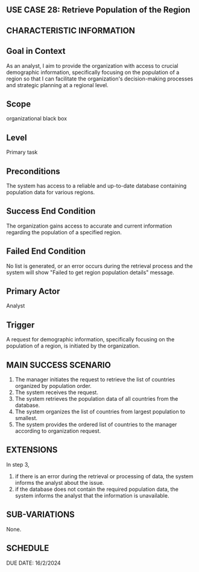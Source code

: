 USE CASE 28: Retrieve Population of the Region
---------------------------------

CHARACTERISTIC INFORMATION
------------------------------------------------------------------

Goal in Context
---------------------------------

As an analyst, I aim to provide the organization with access to crucial demographic information, specifically focusing on the population of a region so that I can facilitate the organization's decision-making processes and strategic planning at a regional level.


Scope
---------------------------------


organizational black box


Level
---------------------------------

Primary task


Preconditions
---------------------------------

The system has access to a reliable and up-to-date database containing population data for various regions.

Success End Condition
---------------------------------

The organization gains access to accurate and current information regarding the population of a specified region.

Failed End Condition
---------------------------------

No list is generated, or an error occurs during the retrieval process and the system will show "Failed to get region population details" message.

Primary Actor  
---------------------------------

Analyst

Trigger
---------------------------------

A request for demographic information, specifically focusing on the population of a region, is initiated by the organization.

MAIN SUCCESS SCENARIO
---------------------------------

1. The manager initiates the request to retrieve the list of countries organized by population order.
2. The system receives the request.
3. The system retrieves the population data of all countries from the database.
4. The system organizes the list of countries from largest population to smallest.
5. The system provides the ordered list of countries to the manager according to organization request. 

EXTENSIONS
---------------------------------

In step 3,

1. if there is an error during the retrieval or processing of data, the system informs the analyst about the issue.
2. if the database does not contain the required population data, the system informs the analyst that the information is unavailable.


SUB-VARIATIONS
---------------------------------

None.


SCHEDULE
---------------------------------

DUE DATE: 16/2/2024
